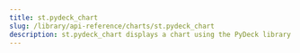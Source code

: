 ```yaml
---
title: st.pydeck_chart
slug: /library/api-reference/charts/st.pydeck_chart
description: st.pydeck_chart displays a chart using the PyDeck library.
---
```


<Autofunction function="streamlit.pydeck_chart" />
